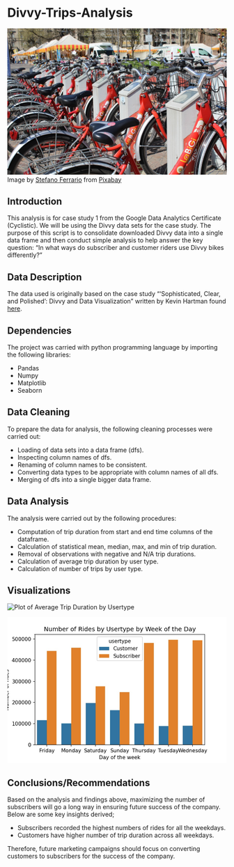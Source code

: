 # Divvy-Trips-Analysis

![Bikes at dock station](bicycles.jpg)
Image by <a href="https://pixabay.com/users/sferrario1968-214554/?utm_source=link-attribution&utm_medium=referral&utm_campaign=image&utm_content=809728">Stefano Ferrario</a> from <a href="https://pixabay.com//?utm_source=link-attribution&utm_medium=referral&utm_campaign=image&utm_content=809728">Pixabay</a>

## Introduction

This analysis is for case study 1 from the Google Data Analytics Certificate (Cyclistic). We will be using the Divvy data sets for the case study. The purpose of this script is to consolidate downloaded Divvy data into a single data frame and then conduct simple analysis to help answer the key question: “In what ways do subscriber and customer riders use Divvy bikes differently?”

## Data Description

The data used is originally based on the case study “‘Sophisticated, Clear, and Polished’: Divvy and Data Visualization” written by Kevin Hartman found [here](https://artscience.blog/home/divvy-dataviz-case-study).

## Dependencies

The project was carried with python programming language by importing the following libraries:
* Pandas
* Numpy
* Matplotlib
* Seaborn

## Data Cleaning

To prepare the data for analysis, the following cleaning processes were carried out:
* Loading of data sets into a data frame (dfs).
* Inspecting column names of dfs.
* Renaming of column names to be consistent.
* Converting data types to be appropriate with column names of all dfs.
* Merging of dfs into a single bigger data frame.

## Data Analysis

The analysis were carried out by the following procedures:
* Computation of trip duration from start and end time columns of the dataframe.
* Calculation of statistical mean, median, max, and min of trip duration.
* Removal of observations with negative and N/A trip durations.
* Calculation of average trip duration by user type.
* Calculation of number of trips by user type.

## Visualizations

![Plot of Average Trip Duration by Usertype](Average_trip_duration.jpg)

![Plot of Number of Trips by Usertype](num_ride.jpg)

## Conclusions/Recommendations

Based on the analysis and findings above, maximizing the number of subscribers will go a long way in ensuring future success of the company. Below are some key insights derived;

* Subscribers recorded the highest numbers of rides for all the weekdays.
* Customers have higher number of trip duration across all weekdays.

Therefore, future marketing campaigns should focus on converting customers to subscribers for the success of the company.
